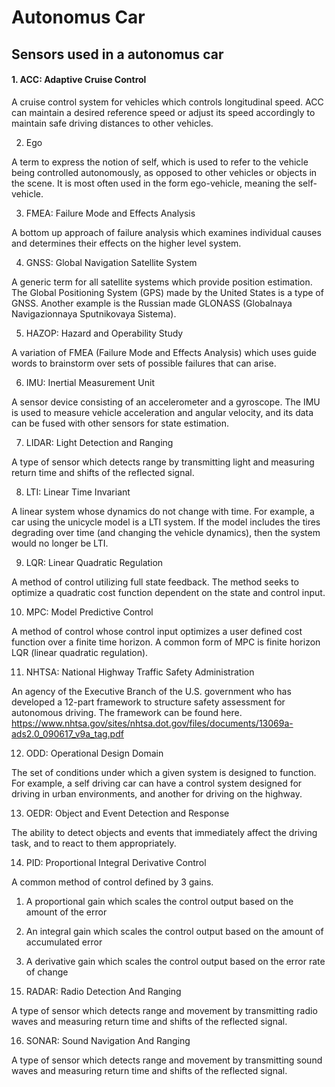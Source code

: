 # Autonomus Car

## Sensors used in a autonomus car

#### 1. ACC: Adaptive Cruise Control

A cruise control system for vehicles which controls longitudinal speed. ACC can maintain a desired reference speed or adjust its speed accordingly to maintain safe driving distances to other vehicles.

2. Ego

A term to express the notion of self, which is used to refer to the vehicle being controlled autonomously, as opposed to other vehicles or objects in the scene. It is most often used in the form ego-vehicle, meaning the self-vehicle.

3. FMEA: Failure Mode and Effects Analysis

A bottom up approach of failure analysis which examines individual causes and determines their effects on the higher level system.

4. GNSS: Global Navigation Satellite System

A generic term for all satellite systems which provide position estimation. The Global Positioning System (GPS) made by the United States is a type of GNSS. Another example is the Russian made GLONASS (Globalnaya Navigazionnaya Sputnikovaya Sistema).

5. HAZOP: Hazard and Operability Study

A variation of FMEA (Failure Mode and Effects Analysis) which uses guide words to brainstorm over sets of possible failures that can arise.

6. IMU: Inertial Measurement Unit

A sensor device consisting of an accelerometer and a gyroscope. The IMU is used to measure vehicle acceleration and angular velocity, and its data can be fused with other sensors for state estimation.

7. LIDAR: Light Detection and Ranging

A type of sensor which detects range by transmitting light and measuring return time and shifts of the reflected signal.

8. LTI: Linear Time Invariant

A linear system whose dynamics do not change with time. For example, a car using the unicycle model is a LTI system. If the model includes the tires degrading over time (and changing the vehicle dynamics), then the system would no longer be LTI.

9. LQR: Linear Quadratic Regulation

A method of control utilizing full state feedback. The method seeks to optimize a quadratic cost function dependent on the state and control input.

10. MPC: Model Predictive Control

A method of control whose control input optimizes a user defined cost function over a finite time horizon. A common form of MPC is finite horizon LQR (linear quadratic regulation).

11. NHTSA: National Highway Traffic Safety Administration

An agency of the Executive Branch of the U.S. government who has developed a 12-part framework to structure safety assessment for autonomous driving. The framework can be found here. https://www.nhtsa.gov/sites/nhtsa.dot.gov/files/documents/13069a-ads2.0_090617_v9a_tag.pdf

12. ODD: Operational Design Domain

The set of conditions under which a given system is designed to function. For example, a self driving car can have a control system designed for driving in urban environments, and another for driving on the highway.

13. OEDR: Object and Event Detection and Response

The ability to detect objects and events that immediately affect the driving task, and to react to them appropriately.

14. PID: Proportional Integral Derivative Control

A common method of control defined by 3 gains.

1) A proportional gain which scales the control output based on the amount of the error

2) An integral gain which scales the control output based on the amount of accumulated error

3) A derivative gain which scales the control output based on the error rate of change

15. RADAR: Radio Detection And Ranging

A type of sensor which detects range and movement by transmitting radio waves and measuring return time and shifts of the reflected signal.

16. SONAR: Sound Navigation And Ranging

A type of sensor which detects range and movement by transmitting sound waves and measuring return time and shifts of the reflected signal.

